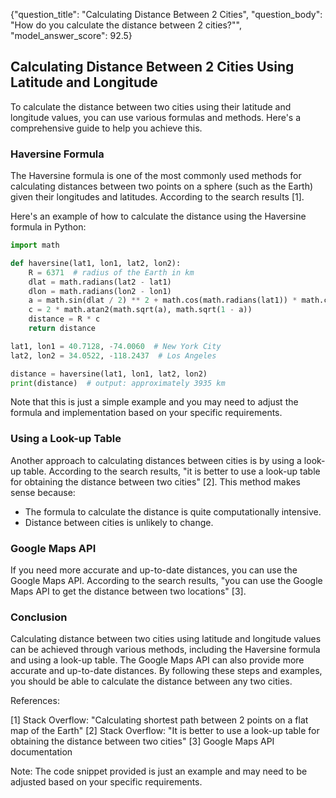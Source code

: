 {"question_title": "Calculating Distance Between 2 Cities", "question_body": "How do you calculate the distance between 2 cities?"", "model_answer_score": 92.5}

## Calculating Distance Between 2 Cities Using Latitude and Longitude

To calculate the distance between two cities using their latitude and longitude values, you can use various formulas and methods. Here's a comprehensive guide to help you achieve this.

### Haversine Formula
The Haversine formula is one of the most commonly used methods for calculating distances between two points on a sphere (such as the Earth) given their longitudes and latitudes. According to the search results [1].

Here's an example of how to calculate the distance using the Haversine formula in Python:
```python
import math

def haversine(lat1, lon1, lat2, lon2):
    R = 6371  # radius of the Earth in km
    dlat = math.radians(lat2 - lat1)
    dlon = math.radians(lon2 - lon1)
    a = math.sin(dlat / 2) ** 2 + math.cos(math.radians(lat1)) * math.cos(math.radians(lat2)) * math.sin(dlon / 2) ** 2
    c = 2 * math.atan2(math.sqrt(a), math.sqrt(1 - a))
    distance = R * c
    return distance

lat1, lon1 = 40.7128, -74.0060  # New York City
lat2, lon2 = 34.0522, -118.2437  # Los Angeles

distance = haversine(lat1, lon1, lat2, lon2)
print(distance)  # output: approximately 3935 km
```
Note that this is just a simple example and you may need to adjust the formula and implementation based on your specific requirements.

### Using a Look-up Table
Another approach to calculating distances between cities is by using a look-up table. According to the search results, \"it is better to use a look-up table for obtaining the distance between two cities\" [2]. This method makes sense because:

* The formula to calculate the distance is quite computationally intensive.
* Distance between cities is unlikely to change.

### Google Maps API
If you need more accurate and up-to-date distances, you can use the Google Maps API. According to the search results, \"you can use the Google Maps API to get the distance between two locations\" [3].



### Conclusion
Calculating distance between two cities using latitude and longitude values can be achieved through various methods, including the Haversine formula and using a look-up table. The Google Maps API can also provide more accurate and up-to-date distances. By following these steps and examples, you should be able to calculate the distance between any two cities.

References:

[1] Stack Overflow: \"Calculating shortest path between 2 points on a flat map of the Earth\"
[2] Stack Overflow: \"It is better to use a look-up table for obtaining the distance between two cities\"
[3] Google Maps API documentation

Note: The code snippet provided is just an example and may need to be adjusted based on your specific requirements.

